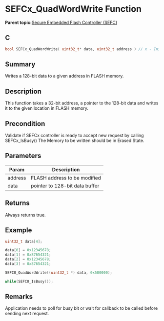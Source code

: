 # SEFCx\_QuadWordWrite Function

**Parent topic:**[Secure Embedded Flash Controller \(SEFC\)](GUID-E586E73A-F607-48C1-A0B8-EC4E231FB77A.md)

## C

```c
bool SEFCx_QuadWordWrite( uint32_t* data, uint32_t address ) // x - Instance of the SEFC peripheral
```

## Summary

Writes a 128-bit data to a given address in FLASH memory.

## Description

This function takes a 32-bit address, a pointer to the 128-bit data and writes it to the given location in FLASH memory.

## Precondition

Validate if SEFCx controller is ready to accept new request by calling SEFCx\_IsBusy\(\) The Memory to be written should be in Erased State.

## Parameters

|Param|Description|
|-----|-----------|
|address|FLASH address to be modified|
|data|pointer to 128-bit data buffer|

## Returns

Always returns true.

## Example

```c
uint32_t data[4];

data[0] = 0x12345678;
data[1] = 0x87654321;
data[2] = 0x12345678;
data[3] = 0x87654321;

SEFC0_QuadWordWrite((uint32_t *) data, 0x500000);

while(SEFC0_IsBusy());

```

## Remarks

Application needs to poll for busy bit or wait for callback to be called before sending next request.

